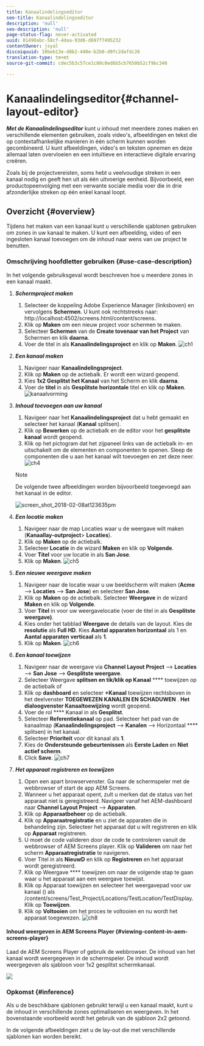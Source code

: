 ```yaml
---
title: Kanaalindelingseditor
seo-title: Kanaalindelingseditor
description: 'null'
seo-description: 'null'
page-status-flag: never-activated
uuid: 81490abc-58cf-4daa-93d6-d697f7495232
contentOwner: jsyal
discoiquuid: 10beb13e-d8b2-440e-b2b0-d9fc2dafdc26
translation-type: tm+mt
source-git-commit: cdec5b3c57ce1c80c0ed6b5cb7650b52cf9bc340

---
```



# Kanaalindelingseditor{#channel-layout-editor}

***Met de Kanaalindelingseditor*** kunt u inhoud met meerdere zones maken en verschillende elementen gebruiken, zoals video&#39;s, afbeeldingen en tekst die op contextafhankelijke manieren in één scherm kunnen worden gecombineerd. U kunt afbeeldingen, video&#39;s en teksten opnemen en deze allemaal laten overvloeien en een intuïtieve en interactieve digitale ervaring creëren.

Zoals bij de projectvereisten, soms hebt u veelvoudige streken in een kanaal nodig en geeft hen uit als één uitvoerige eenheid. Bijvoorbeeld, een productopeenvolging met een verwante sociale media voer die in drie afzonderlijke streken op één enkel kanaal loopt.

## Overzicht {#overview}

Tijdens het maken van een kanaal kunt u verschillende sjablonen gebruiken om zones in uw kanaal te maken. U kunt een afbeelding, video of een ingesloten kanaal toevoegen om de inhoud naar wens van uw project te benutten.

### Omschrijving hoofdletter gebruiken {#use-case-description}

In het volgende gebruiksgeval wordt beschreven hoe u meerdere zones in een kanaal maakt.

1. ***Schermproject maken***

   1. Selecteer de koppeling Adobe Experience Manager (linksboven) en vervolgens **Schermen**. U kunt ook rechtstreeks naar: http://localhost:4502/screens.html/content/screens.
   1. Klik op **Maken** om een nieuw project voor schermen te maken.
   1. Selecteer **Schermen** van de **Create tovenaar van het Project** van Schermen en klik **daarna**.
   1. Voer de titel in als **Kanaalindelingsproject** en klik op **Maken**.
   ![ch1](assets/ch1.gif)

1. ***Een kanaal maken***

   1. Navigeer naar **Kanaalindelingsproject**.
   1. Klik op **Maken** op de actiebalk. Er wordt een wizard geopend.
   1. Kies **1x2 Gesplitst het Kanaal** van het Scherm en klik **daarna**.
   1. Voer de **titel** in als **Gesplitste horizontale** titel en klik op **Maken**.
   ![kanaalvorming](assets/channelcreation.gif)

1. ***Inhoud toevoegen aan uw kanaal***

   1. Navigeer naar het **Kanaalindelingsproject** dat u hebt gemaakt en selecteer het kanaal (**Kanaal** splitsen).
   1. Klik op **Bewerken** op de actiebalk en de editor voor het **gesplitste kanaal** wordt geopend.
   1. Klik op het pictogram dat het zijpaneel links van de actiebalk in- en uitschakelt om de elementen en componenten te openen. Sleep de componenten die u aan het kanaal wilt toevoegen en zet deze neer.
   ![ch4](assets/ch4.gif)

   >[!NOTE]
   >
   >De volgende twee afbeeldingen worden bijvoorbeeld toegevoegd aan het kanaal in de editor.

   ![screen_shot_2018-02-08at123635pm](assets/screen_shot_2018-02-08at123635pm.png)

1. ***Een locatie maken***

   1. Navigeer naar de map Locaties waar u de weergave wilt maken (**Kanaallay-outproject**> **Locaties**).
   1. Klik op **Maken** op de actiebalk.
   1. Selecteer **Locatie** in de wizard **Maken** en klik op **Volgende**.
   1. Voer **Titel** voor uw locatie in als **San Jose**.
   1. Klik op **Maken**.
   ![ch5](assets/ch5.gif)

1. ***Een nieuwe weergave maken***

   1. Navigeer naar de locatie waar u uw beeldscherm wilt maken (**Acme** —> **Locaties** —> **San Jose**) en selecteer **San Jose**.
   1. Klik op **Maken** op de actiebalk. Selecteer **Weergave** in de wizard **Maken** en klik op **Volgende**.
   1. Voer **Titel** in voor uw weergavelocatie (voer de titel in als **Gesplitste weergave)**.
   1. Kies onder het tabblad **Weergave** de details van de layout. Kies de **resolutie** als **Full HD**. Kies **Aantal apparaten horizontaal** als 1 en **Aantal apparaten verticaal** als **1**.
   1. Klik op **Maken**.
   ![ch6](assets/ch6.gif)

1. ***Een kanaal toewijzen***

   1. Navigeer naar de weergave via **Channel Layout Project** —> **Locaties** —> **San Jose** —> **Gesplitste weergave**.
   1. Selecteer Weergave **splitsen en tik/klik op Kanaal** **** toewijzen op de actiebalk of
   1. Klik op **dashboard** en selecteer **+Kanaal** toewijzen rechtsboven in het deelvenster **TOEGEWEZEN KANALEN EN SCHADUWEN** . **Het dialoogvenster Kanaaltoewijzing** wordt geopend.
   1. Voer de rol **** Kanaal in als **Gesplitst**.
   1. Selecteer **Referentiekanaal** op pad. Selecteer het pad van de kanaalmap (**Kanaalindelingsproject** —> **Kanalen** —> Horizontaal **** splitsen) in het kanaal.
   1. Selecteer **Prioriteit** voor dit kanaal als **1**.
   1. Kies de **Ondersteunde gebeurtenissen** als **Eerste Laden** en **Niet actief scherm**.
   1. Click **Save**.
   ![ch7](assets/ch7.gif)

1. ***Het apparaat registreren en toewijzen***

   1. Open een apart browservenster. Ga naar de schermspeler met de webbrowser of start de app AEM Screens.
   1. Wanneer u het apparaat opent, zult u merken dat de status van het apparaat niet is geregistreerd. Navigeer vanaf het AEM-dashboard naar **Channel Layout Project** —> **Apparaten**.
   1. Klik op **Apparaatbeheer** op de actiebalk.
   1. Klik op **Apparaatregistratie** en u ziet de apparaten die in behandeling zijn. Selecteer het apparaat dat u wilt registreren en klik op **Apparaat** registreren.
   1. U moet de code valideren door de code te controleren vanuit de webbrowser of AEM Screens player. Klik op **Valideren** om naar het scherm **Apparaatregistratie** te navigeren.
   1. Voer Titel in als **NieuwD** en klik op **Registreren** en het apparaat wordt geregistreerd.
   1. Klik op Weergave **** toewijzen om naar de volgende stap te gaan waar u het apparaat aan een weergave toewijst.
   1. Klik op Apparaat toewijzen en selecteer het weergavepad voor uw kanaal () als /content/screens/Test_Project/Locations/TestLocation/TestDisplay. Klik op **Toewijzen**.
   1. Klik op **Voltooien** om het proces te voltooien en nu wordt het apparaat toegewezen.
   ![ch8](assets/ch8.gif)

#### Inhoud weergeven in AEM Screens Player {#viewing-content-in-aem-screens-player}

Laad de AEM Screens Player of gebruik de webbrowser. De inhoud van het kanaal wordt weergegeven in de schermspeler. De inhoud wordt weergegeven als sjabloon voor 1x2 gesplitst schermkanaal.

![](do-not-localize/screen_shot_2018-02-08at123648pm.png)

### Opkomst {#inference}

Als u de beschikbare sjablonen gebruikt terwijl u een kanaal maakt, kunt u de inhoud in verschillende zones optimaliseren en weergeven. In het bovenstaande voorbeeld wordt het gebruik van de sjabloon 2x2 getoond.

In de volgende afbeeldingen ziet u de lay-out die met verschillende sjablonen kan worden bereikt.
